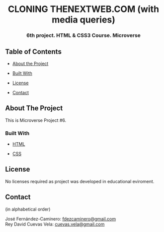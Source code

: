 <h1 align="center">CLONING THENEXTWEB.COM (with media queries)</h1>

<h3 align="center">6th project. HTML & CSS3 Course. Microverse</h3>



## Table of Contents

* [About the Project](#about-the-project)

* [Built With](#built-with)

* [License](#license)

* [Contact](#contact)

## About The Project

This is Microverse Project #6.


### Built With

* [HTML](https://developer.mozilla.org/en-US/docs/Web/HTML)

* [CSS](https://developer.mozilla.org/en-US/docs/Web/CSS)


## License

No licenses required as project was developed in educational eviroment.

## Contact

(in alphabetical order)

José Fernández-Caminero: fdezcaminero@gmail.com <br>
Rey David Cuevas Vela: cuevas.vela@gmail.com
